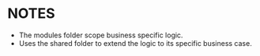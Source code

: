 # NOTES
- The modules folder scope business specific logic.
- Uses the shared folder to extend the logic to its specific business case.

